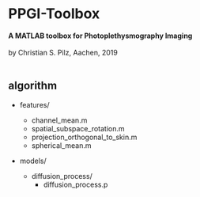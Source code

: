 
# PPGI-Toolbox
<b>A MATLAB toolbox for Photoplethysmography Imaging</b><br>
<br>
by Christian S. Pilz, Aachen, 2019<br>
<br>

## algorithm

- features/
  - channel_mean.m
  - spatial_subspace_rotation.m
  - projection_orthogonal_to_skin.m
  - spherical_mean.m
  
- models/
  - diffusion_process/
    - diffusion_process.p
  
